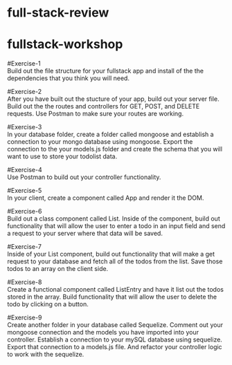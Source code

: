 # full-stack-review

# fullstack-workshop

#Exercise-1 <br />
Build out the file structure for your fullstack app and install of the the dependencies that you think you will need.

#Exercise-2 <br />
After you have built out the stucture of your app, build out your server file. Build out the the routes and controllers for GET, POST, and DELETE requests. Use Postman to make sure your routes are working.

#Exercise-3 <br />
In your database folder, create a folder called mongoose and establish a connection to your mongo database using mongoose. Export the connection to the your models.js folder and create the schema that you will want to use to store your todolist data.

#Exercise-4 <br />
Use Postman to build out your controller functionality.

#Exercise-5 <br />
In your client, create a component called App and render it the DOM.

#Exercise-6 <br />
Build out a class component called List. Inside of the component, build out functionality that will allow the user to enter a todo in an input field and send a request to your server where that data will be saved.

#Exercise-7 <br />
Inside of your List component, build out functionality that will make a get request to your database and fetch all of the todos from the list. Save those todos to an array on the client side.

#Exercise-8 <br />
Create a functional component called ListEntry and have it list out the todos stored in the array. Build functionality that will allow the user to delete the todo by clicking on a button.

#Exercise-9 <br />
Create another folder in your database called Sequelize. Comment out your mongoose connection and the models you have imported into your controller. Establish a connection to your mySQL database using sequelize. Export that connection to a models.js file. And refactor your controller logic to work with the sequelize.
